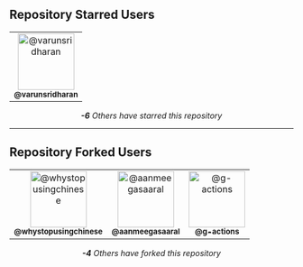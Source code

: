 
## Repository Starred Users
<!-- REPOSITORY_STARS:START -->
<table><tbody><tr><td align="center"> <a href="https://github.com/varunsridharan" rel="nofollow"> 
<img src="https://avatars1.githubusercontent.com/u/1884287?v=4" alt="@varunsridharan" style="max-width:100%;" width="100px;"> <br/> <sub><b>@varunsridharan</b></sub> </a>
</td></tr></tbody></table><p align="center"><i><b>-6</b> Others have starred this repository</i></p>
<!-- REPOSITORY_STARS:END -->

---

## Repository Forked Users
<!-- REPOSITORY_FORKS:START -->
<table><tbody><tr><td align="center"> <a href="https://github.com/whystopusingchinese" rel="nofollow"> 
<img src="https://avatars1.githubusercontent.com/u/66453658?v=4" alt="@whystopusingchinese" style="max-width:100%;" width="100px;"> <br/> <sub><b>@whystopusingchinese</b></sub> </a>
</td><td align="center"> <a href="https://github.com/aanmeegasaaral" rel="nofollow"> 
<img src="https://avatars0.githubusercontent.com/u/66984783?v=4" alt="@aanmeegasaaral" style="max-width:100%;" width="100px;"> <br/> <sub><b>@aanmeegasaaral</b></sub> </a>
</td><td align="center"> <a href="https://github.com/g-actions" rel="nofollow"> 
<img src="https://avatars2.githubusercontent.com/u/54355091?v=4" alt="@g-actions" style="max-width:100%;" width="100px;"> <br/> <sub><b>@g-actions</b></sub> </a>
</td></tr></tbody></table><p align="center"><i><b>-4</b> Others have forked this repository</i></p>
<!-- REPOSITORY_FORKS:END -->
